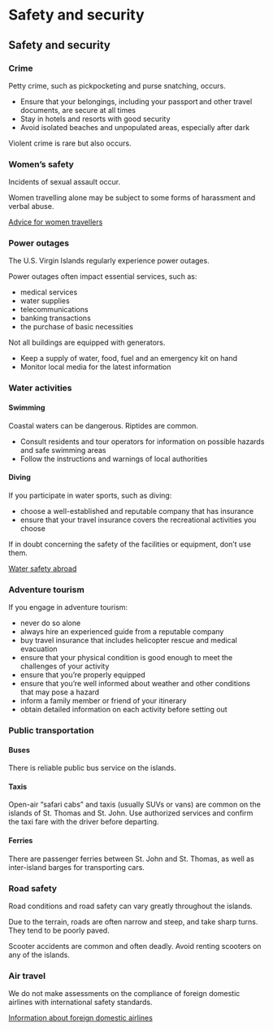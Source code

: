 # Safety and security

## Safety and security

### Crime

Petty crime, such as pickpocketing and purse snatching, occurs.

* Ensure that your belongings, including your passport and other travel documents, are secure at all times
* Stay in hotels and resorts with good security
* Avoid isolated beaches and unpopulated areas, especially after dark

Violent crime is rare but also occurs.

### Women’s safety

Incidents of sexual assault occur.

Women travelling alone may be subject to some forms of harassment and verbal abuse.

[Advice for women travellers](https://travel.gc.ca/travelling/health-safety/advice-for-women-travellers "Advice for women travellers")

### Power outages

The U.S. Virgin Islands regularly experience power outages.

Power outages often impact essential services, such as:

* medical services
* water supplies
* telecommunications
* banking transactions
* the purchase of basic necessities

Not all buildings are equipped with generators.

* Keep a supply of water, food, fuel and an emergency kit on hand
* Monitor local media for the latest information

### Water activities

#### Swimming

Coastal waters can be dangerous. Riptides are common.

* Consult residents and tour operators for information on possible hazards and safe swimming areas
* Follow the instructions and warnings of local authorities

#### Diving

If you participate in water sports, such as diving:

* choose a well-established and reputable company that has insurance
* ensure that your travel insurance covers the recreational activities you choose

If in doubt concerning the safety of the facilities or equipment, don’t use them.

[Water safety abroad](https://travel.gc.ca/travelling/health-safety/water-safety)

### Adventure tourism

If you engage in adventure tourism:

* never do so alone
* always hire an experienced guide from a reputable company
* buy travel insurance that includes helicopter rescue and medical evacuation
* ensure that your physical condition is good enough to meet the challenges of your activity
* ensure that you’re properly equipped
* ensure that you’re well informed about weather and other conditions that may pose a hazard
* inform a family member or friend of your itinerary
* obtain detailed information on each activity before setting out

### Public transportation

#### Buses

There is reliable public bus service on the islands.

#### Taxis

Open-air “safari cabs” and taxis (usually SUVs or vans) are common on the islands of St. Thomas and St. John. Use authorized services and confirm the taxi fare with the driver before departing.

#### Ferries

There are passenger ferries between St. John and St. Thomas, as well as inter-island barges for transporting cars.

### Road safety

Road conditions and road safety can vary greatly throughout the islands.

Due to the terrain, roads are often narrow and steep, and take sharp turns. They tend to be poorly paved.

Scooter accidents are common and often deadly. Avoid renting scooters on any of the islands.

### Air travel

We do not make assessments on the compliance of foreign domestic airlines with international safety standards.

[Information about foreign domestic airlines](https://travel.gc.ca/air/in-flight-safety#other)